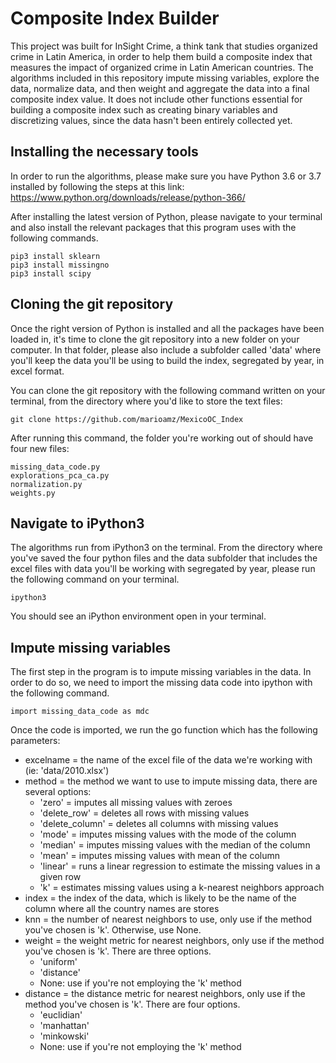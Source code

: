 # Composite Index Builder

This project was built for InSight Crime, a think tank that studies organized crime in Latin America, in order to help them build a composite index that measures the impact of organized crime in Latin American countries. The algorithms included in this repository impute missing variables, explore the data, normalize data, and then weight and aggregate the data into a final composite index value. It does not include other functions essential for building a composite index such as creating binary variables and discretizing values, since the data hasn't been entirely collected yet.

## Installing the necessary tools

In order to run the algorithms, please make sure you have Python 3.6 or 3.7 installed by following the steps at this link: https://www.python.org/downloads/release/python-366/

After installing the latest version of Python, please navigate to your terminal and also install the relevant packages that this program uses with the following commands.

```
pip3 install sklearn
pip3 install missingno
pip3 install scipy
```

## Cloning the git repository

Once the right version of Python is installed and all the packages have been loaded in, it's time to clone the git repository into a new folder on your computer. In that folder, please also include a subfolder called 'data' where you'll keep the data you'll be using to build the index, segregated by year, in excel format.

You can clone the git repository with the following command written on your terminal, from the directory where you'd like to store the text files:

```
git clone https://github.com/marioamz/MexicoOC_Index
```

After running this command, the folder you're working out of should have four new files:

```
missing_data_code.py
explorations_pca_ca.py
normalization.py
weights.py
```

## Navigate to iPython3

The algorithms run from iPython3 on the terminal. From the directory where you've saved the four python files and the data subfolder that includes the excel files with data you'll be working with segregated by year, please run the following command on your terminal.

```
ipython3
```

You should see an iPython environment open in your terminal.

## Impute missing variables

The first step in the program is to impute missing variables in the data. In order to do so, we need to import the missing data code into ipython with the following command.

```
import missing_data_code as mdc
```

Once the code is imported, we run the go function which has the following parameters:
- excelname = the name of the excel file of the data we're working with (ie: 'data/2010.xlsx')
- method = the method we want to use to impute missing data, there are several options:
  - 'zero' = imputes all missing values with zeroes
  - 'delete_row' = deletes all rows with missing values
  - 'delete_column' = deletes all columns with missing values
  - 'mode' = imputes missing values with the mode of the column
  - 'median' = imputes missing values with the median of the column
  - 'mean' = imputes missing values with mean of the column
  - 'linear' = runs a linear regression to estimate the missing values in a given row
  - 'k' = estimates missing values using a k-nearest neighbors approach
- index = the index of the data, which is likely to be the name of the column where all the country names are stores
- knn = the number of nearest neighbors to use, only use if the method you've chosen is 'k'. Otherwise, use None.
- weight = the weight metric for nearest neighbors, only use if the method you've chosen is 'k'. There are three options.
  - 'uniform'
  - 'distance'
  - None: use if you're not employing the 'k' method
- distance = the distance metric for nearest neighbors, only use if the method you've chosen is 'k'. There are four options.
  - 'euclidian'
  - 'manhattan'
  - 'minkowski'
  - None: use if you're not employing the 'k' method






